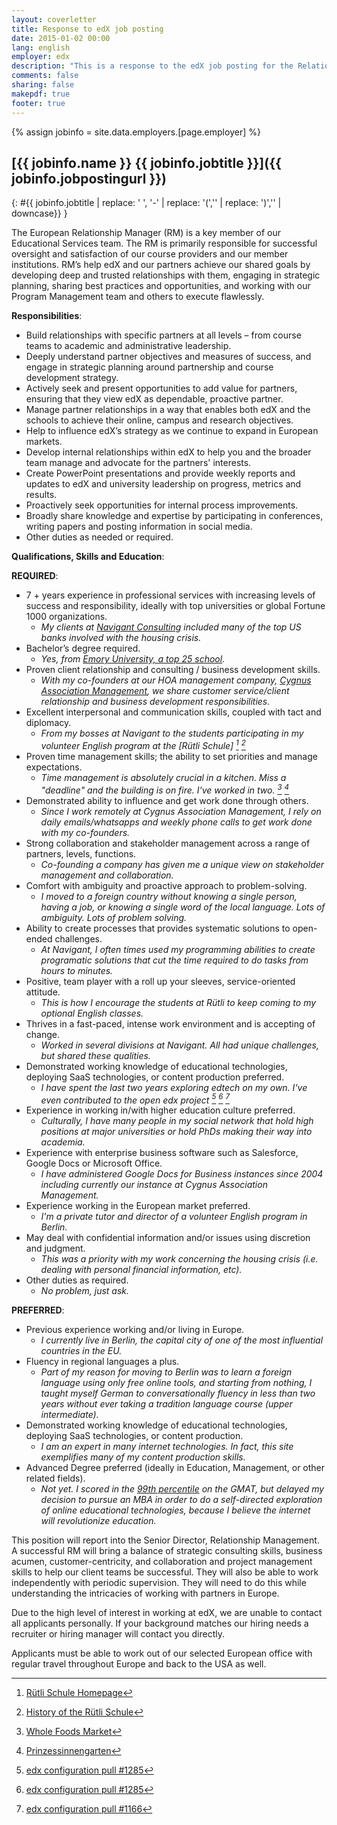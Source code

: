 ```yaml
---
layout: coverletter
title: Response to edX job posting
date: 2015-01-02 00:00
lang: english
employer: edx
description: "This is a response to the edX job posting for the Relationship Manager for Europe (Contract Role)."
comments: false
sharing: false
makepdf: true
footer: true
---
```

{% assign jobinfo = site.data.employers.[page.employer] %}
## [{{ jobinfo.name }} {{ jobinfo.jobtitle }}]({{ jobinfo.jobpostingurl }})
{: #{{ jobinfo.jobtitle | replace: ' ', '-' | replace: '(','' | replace: ')','' | downcase}} }

The European Relationship Manager (RM) is a key member of our Educational Services team. The RM is primarily responsible for successful oversight and satisfaction of our course providers and our member institutions. RM’s help edX and our partners achieve our shared goals by developing deep and trusted relationships with them, engaging in strategic planning, sharing best practices and opportunities, and working with our Program Management team and others to execute flawlessly.

__Responsibilities__:

- Build relationships with specific partners at all levels – from course teams to academic and administrative leadership.
- Deeply understand partner objectives and measures of success, and engage in strategic planning around partnership and course development strategy.
- Actively seek and present opportunities to add value for partners, ensuring that they view edX as dependable, proactive partner.
- Manage partner relationships in a way that enables both edX and the schools to achieve their online, campus and research objectives.
- Help to influence edX’s strategy as we continue to expand in European markets.
- Develop internal relationships within edX to help you and the broader team manage and advocate for the partners' interests.
- Create PowerPoint presentations and provide weekly reports and updates to edX and university leadership on progress, metrics and results.
- Proactively seek opportunities for internal process improvements.
- Broadly share knowledge and expertise by participating in conferences, writing papers and posting information in social media.
- Other duties as needed or required.

__Qualifications, Skills and Education__:

__REQUIRED__:

- 7 + years experience in professional services with increasing levels of success and responsibility, ideally with top universities or global Fortune 1000 organizations.
  * _My clients at [Navigant Consulting](http://www.navigant.com) included many of the top US banks involved with the housing crisis._ 
- Bachelor’s degree required.  
  * _Yes, from [Emory University, a top 25 school](http://colleges.usnews.rankingsandreviews.com/best-colleges/emory-university-1564)._
- Proven client relationship and consulting / business development skills.
  * _With my co-founders at our HOA management company, [Cygnus Association Management](http://www.cygmgmt.com), we share customer service/client relationship and business development responsibilities._
- Excellent interpersonal and communication skills, coupled with tact and diplomacy.
  * _From my bosses at Navigant to the students participating in my volunteer English program at the [Rütli Schule] [^1] [^2]_
- Proven time management skills; the ability to set priorities and manage expectations.
  * _Time management is absolutely crucial in a kitchen.  Miss a "deadline" and the building is on fire.  I've worked in two. [^3] [^4]_
- Demonstrated ability to influence and get work done through others.
  * _Since I work remotely at Cygnus Association Management, I rely on daily emails/whatsapps and weekly phone calls to get work done with my co-founders._
- Strong collaboration and stakeholder management across a range of partners, levels, functions.
  * _Co-founding a company has given me a unique view on stakeholder management and collaboration._
- Comfort with ambiguity and proactive approach to problem-solving.
  * _I moved to a foreign country without knowing a single person, having a job, or knowing a single word of the local language.  Lots of ambiguity.  Lots of problem solving._
- Ability to create processes that provides systematic solutions to open-ended challenges.
  * _At Navigant, I often times used my programming abilities to create programatic solutions that cut the time required to do tasks from hours to minutes._ 
- Positive, team player with a roll up your sleeves, service-oriented attitude.
  * _This is how I encourage the students at Rütli to keep coming to my optional English classes._
- Thrives in a fast-paced, intense work environment and is accepting of change.
  * _Worked in several divisions at Navigant.  All had unique challenges, but shared these qualities._
- Demonstrated working knowledge of educational technologies, deploying SaaS technologies, or content production preferred.
  * _I have spent the last two years exploring edtech on my own.  I've even contributed to the open edx project [^5] [^6] [^7]_
- Experience in working in/with higher education culture preferred.
  * _Culturally, I have many people in my social network that hold high positions at major universities or hold PhDs making their way into academia._ 
- Experience with enterprise business software such as Salesforce, Google Docs or Microsoft Office.
  * _I have administered Google Docs for Business instances since 2004 including currently our instance at Cygnus Association Management._
- Experience working in the European market preferred.
  * _I'm a private tutor and director of a volunteer English program in Berlin._
- May deal with confidential information and/or issues using discretion and judgment.
  * _This was a priority with my work concerning the housing crisis (i.e. dealing with personal financial information, etc)._
- Other duties as required.
  * _No problem, just ask._

__PREFERRED__:

- Previous experience working and/or living in Europe.
  * _I currently live in Berlin, the capital city of one of the most influential countries in the EU._
- Fluency in regional languages a plus.
  * _Part of my reason for moving to Berlin was to learn a foreign language using only free online tools, and starting from nothing, I taught myself German to conversationally fluency in less than two years without ever taking a tradition language course (upper intermediate)._
- Demonstrated working knowledge of educational technologies, deploying SaaS technologies, or content production.
  * _I am an expert in many internet technologies.  In fact, this site exemplifies many of my content production skills._
- Advanced Degree preferred (ideally in Education, Management, or other related fields).
  * _Not yet.  I scored in the [99th percentile](edx-resume.html#gmat) on the GMAT, but delayed my decision to pursue an MBA in order to do a self-directed exploration of online educational technologies, because I believe the internet will revolutionize education._

This position will report into the Senior Director, Relationship Management. A successful RM will bring a balance of strategic consulting skills, business acumen, customer-centricity, and collaboration and project management skills to help our client teams be successful. They will also be able to work independently with periodic supervision. They will need to do this while understanding the intricacies of working with partners in Europe.

Due to the high level of interest in working at edX, we are unable to contact all applicants personally. If your background matches our hiring needs a recruiter or hiring manager will contact you directly.

Applicants must be able to work out of our selected European office with regular travel throughout Europe and back to the USA as well.   

[^1]: [Rütli Schule Homepage](http://campusruetli.de/)  
[^2]: [History of the Rütli Schule](http://en.wikipedia.org/wiki/R%C3%BCtli_School)  
[^3]: [Whole Foods Market](http://www.wholefoodsmarket.com/)  
[^4]: [Prinzessinnengarten](http://prinzessinnengarten.net/)  
[^5]: [edx configuration pull #1285](https://github.com/edx/configuration/pull/1285)  
[^6]: [edx configuration pull #1285](https://github.com/edx/configuration/pull/1286)  
[^7]: [edx configuration pull #1166](https://github.com/edx/configuration/pull/1166)  
